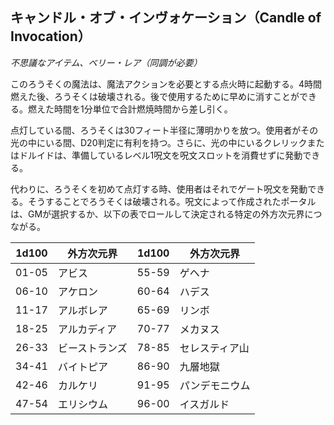 ## キャンドル・オブ・インヴォケーション（Candle of Invocation）
*不思議なアイテム、ベリー・レア（同調が必要）*

このろうそくの魔法は、魔法アクションを必要とする点火時に起動する。4時間燃えた後、ろうそくは破壊される。後で使用するために早めに消すことができる。燃えた時間を1分単位で合計燃焼時間から差し引く。

点灯している間、ろうそくは30フィート半径に薄明かりを放つ。使用者がその光の中にいる間、D20判定に有利を持つ。さらに、光の中にいるクレリックまたはドルイドは、準備しているレベル1呪文を呪文スロットを消費せずに発動できる。

代わりに、ろうそくを初めて点灯する時、使用者はそれでゲート呪文を発動できる。そうすることでろうそくは破壊される。呪文によって作成されたポータルは、GMが選択するか、以下の表でロールして決定される特定の外方次元界につながる。

| 1d100 | 外方次元界 | 1d100 | 外方次元界 |
|-------|----------|-------|----------|
| 01-05 | アビス | 55-59 | ゲヘナ |
| 06-10 | アケロン | 60-64 | ハデス |
| 11-17 | アルボレア | 65-69 | リンボ |
| 18-25 | アルカディア | 70-77 | メカヌス |
| 26-33 | ビーストランズ | 78-85 | セレスティア山 |
| 34-41 | バイトピア | 86-90 | 九層地獄 |
| 42-46 | カルケリ | 91-95 | パンデモニウム |
| 47-54 | エリシウム | 96-00 | イスガルド |